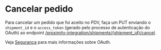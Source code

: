 # Cancelar pedido

Para cancelar um pedido que foi aceito no PDV, faça um PUT enviando o `shipment_id` e o `access_token` (gerado pelo processo de autenticação do OAuth) ao endpoint [/proximity-integration/shipments/{shipment_id}/cancel](/developers/pt/reference/mp_delivery/_proximity-integration_shipments_shipment_id_cancel/put). 

Veja [Segurança](/developers/pt/guides/additional-content/security/oauth/introduction) para mais informações sobre OAuth.